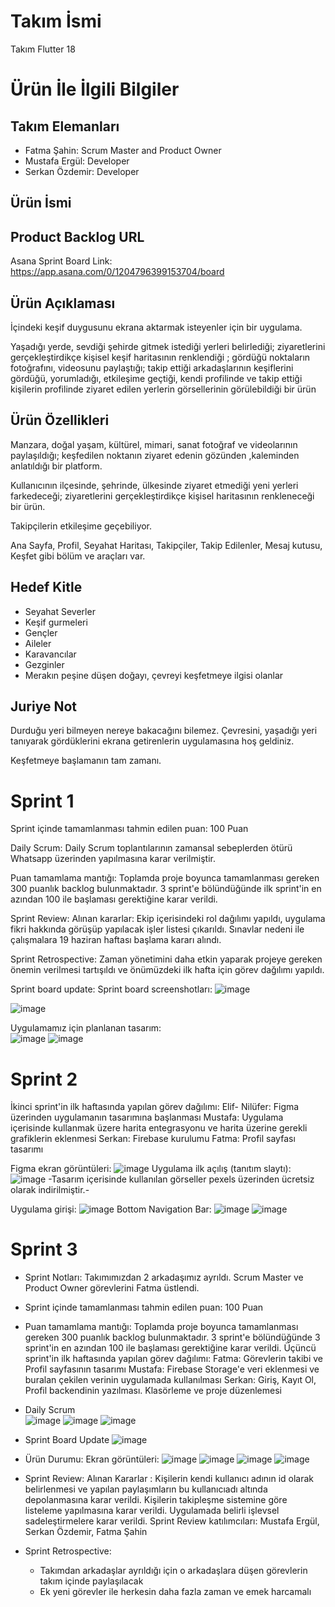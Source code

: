 # Takım İsmi

Takım Flutter 18

# Ürün İle İlgili Bilgiler

## Takım Elemanları
- Fatma Şahin: Scrum Master and Product Owner
- Mustafa Ergül: Developer
- Serkan Özdemir: Developer

## Ürün İsmi

## Product Backlog URL
Asana Sprint Board Link: https://app.asana.com/0/1204796399153704/board 

## Ürün Açıklaması

İçindeki keşif duygusunu ekrana aktarmak isteyenler için bir uygulama.

Yaşadığı yerde, sevdiği şehirde gitmek istediği yerleri belirlediği; ziyaretlerini gerçekleştirdikçe kişisel keşif haritasının renklendiği ; gördüğü  noktaların fotoğrafını, videosunu paylaştığı;
takip ettiği arkadaşlarının keşiflerini gördüğü,  yorumladığı, etkileşime geçtiği, kendi profilinde ve takip ettiği kişilerin profilinde ziyaret edilen yerlerin görsellerinin görülebildiği bir ürün

## Ürün Özellikleri
Manzara, doğal yaşam, kültürel, mimari, sanat fotoğraf ve videolarının paylaşıldığı;  keşfedilen noktanın ziyaret edenin gözünden ,kaleminden anlatıldığı bir platform.

Kullanıcının ilçesinde, şehrinde, ülkesinde ziyaret etmediği yeni yerleri farkedeceği; ziyaretlerini gerçekleştirdikçe kişisel haritasının renkleneceği bir ürün.

Takipçilerin etkileşime geçebiliyor.

Ana Sayfa, Profil, Seyahat Haritası, Takipçiler, Takip Edilenler, Mesaj kutusu, Keşfet  gibi bölüm ve araçları var.

## Hedef Kitle
- Seyahat Severler
- Keşif gurmeleri
- Gençler
- Aileler
- Karavancılar
- Gezginler
- Merakın peşine düşen doğayı, çevreyi keşfetmeye 
ilgisi olanlar

## Juriye Not
Durduğu yeri bilmeyen nereye bakacağını bilemez.
Çevresini, yaşadığı yeri tanıyarak gördüklerini ekrana getirenlerin uygulamasına hoş geldiniz.

Keşfetmeye başlamanın tam zamanı.

# Sprint 1
Sprint içinde tamamlanması tahmin edilen puan: 100 Puan

Daily Scrum: Daily Scrum toplantılarının zamansal sebeplerden ötürü Whatsapp üzerinden yapılmasına karar verilmiştir. 

Puan tamamlama mantığı: Toplamda proje boyunca tamamlanması gereken 300 puanlık backlog bulunmaktadır. 3 sprint'e bölündüğünde ilk sprint'in en azından 100 ile başlaması gerektiğine karar verildi.

Sprint Review: Alınan kararlar: Ekip içerisindeki rol dağılımı yapıldı,  uygulama fikri hakkında görüşüp yapılacak işler listesi çıkarıldı. Sınavlar nedeni ile çalışmalara 19 haziran haftası başlama kararı alındı.

Sprint Retrospective: Zaman yönetimini daha etkin yaparak projeye gereken önemin verilmesi tartışıldı ve önümüzdeki ilk hafta için görev dağılımı yapıldı. 


Sprint board update: Sprint board screenshotları:
![image](https://github.com/mustafatrk0/F-18BootcampAPP/assets/130253032/5ac257b8-cf66-47ad-a604-ec6c78f71f4e)

![image](https://github.com/mustafatrk0/F-18BootcampAPP/assets/130253032/edb2b16c-7e73-4d74-81f6-b178406929f3)

Uygulamamız için planlanan tasarım:  
![image](https://github.com/mustafatrk0/F-18BootcampAPP/assets/130253032/45ca6d88-d6fd-4f12-982d-62170ab46989)
![image](https://github.com/mustafatrk0/F-18BootcampAPP/assets/130253032/039af112-ab4e-4870-baf8-136514b12ec4)

# Sprint 2
İkinci sprint'in ilk haftasında yapılan görev dağılımı: 
Elif- Nilüfer: Figma üzerinden uygulamanın tasarımına başlanması 
Mustafa: Uygulama içerisinde kullanmak üzere harita entegrasyonu ve harita üzerine gerekli grafiklerin eklenmesi
Serkan: Firebase kurulumu
Fatma: Profil sayfası tasarımı 

Figma ekran görüntüleri: 
![image](https://github.com/mustafatrk0/F-18BootcampAPP/assets/130253032/25a10b03-ec6f-4377-b51c-a0a8f17bcdfa)
Uygulama ilk açılış (tanıtım slaytı):
![image](https://github.com/mustafatrk0/F-18BootcampAPP/assets/130253032/a927af50-173b-4296-9782-683bd8496f2f)
-Tasarım içerisinde kullanılan görseller pexels üzerinden ücretsiz olarak indirilmiştir.-

Uygulama girişi: 
![image](https://github.com/mustafatrk0/F-18BootcampAPP/assets/130253032/33d99e66-cd17-4d2a-9c45-ceefc806ae9d)
Bottom Navigation Bar: 
![image](https://github.com/mustafatrk0/F-18BootcampAPP/assets/130253032/56b3caf7-8e24-4237-af1b-d396b0ad3e8a)
![image](https://github.com/mustafatrk0/F-18BootcampAPP/assets/130253032/ea8d42fb-4ebc-40b6-bd42-cf241b1973f8)

# Sprint 3
* Sprint Notları: Takımımızdan 2 arkadaşımız ayrıldı. Scrum Master ve Product Owner görevlerini Fatma üstlendi.
* Sprint içinde tamamlanması tahmin edilen puan: 100 Puan
* Puan tamamlama mantığı: Toplamda proje boyunca tamamlanması gereken 300 puanlık backlog bulunmaktadır. 3 sprint'e bölündüğünde 3 sprint'in en azından 100 ile başlaması gerektiğine karar verildi.
Üçüncü sprint'in ilk haftasında yapılan görev dağılımı: 
Fatma: Görevlerin takibi ve Profil sayfasının tasarımı
Mustafa: Firebase Storage'e veri eklenmesi ve buralan çekilen verinin uygulamada kullanılması
Serkan: Giriş, Kayıt Ol, Profil backendinin yazılması. Klasörleme ve proje düzenlemesi

* Daily Scrum <br>
![image](https://github.com/mustafatrk0/F-18BootcampAPP/assets/66215069/a0053583-9b6f-44bd-83dd-57a22a58adb1)
![image](https://github.com/mustafatrk0/F-18BootcampAPP/assets/66215069/55523d96-f0fc-45a8-85b5-5fe446cc4c1a)
![image](https://github.com/mustafatrk0/F-18BootcampAPP/assets/66215069/0aebeef7-aec2-4f71-9ba0-d5952040ac14)

* Sprint Board Update
![image](https://github.com/mustafatrk0/F-18BootcampAPP/assets/66215069/35fadc9c-6790-4644-8c27-7fb14d9c5d1a)

* Ürün Durumu: Ekran görüntüleri:
![image](https://r.resimlink.com/hM3i2XPbBx.jpg)
![image](https://r.resimlink.com/CgKYmwd3nL9.jpg)
![image](https://r.resimlink.com/7XE8Fouki0.jpg)
![image](https://r.resimlink.com/wmSRf4N.jpg)

* Sprint Review: Alınan Kararlar : Kişilerin kendi kullanıcı adının id olarak belirlenmesi ve yapılan paylaşımların bu kullanıcıadı altında depolanmasına karar verildi. Kişilerin takipleşme sistemine göre listeleme yapılmasına karar verildi. Uygulamada belirli işlevsel sadeleştirmelere karar verildi.
Sprint Review katılımcıları: Mustafa Ergül, Serkan Özdemir, Fatma Şahin

* Sprint Retrospective:
  * Takımdan arkadaşlar ayrıldığı için o arkadaşlara düşen görevlerin takım içinde paylaşılacak
  * Ek yeni görevler ile herkesin daha fazla zaman ve emek harcamalı
  


